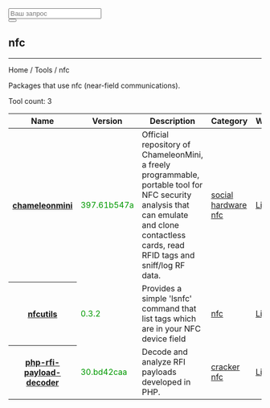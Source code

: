 <div class="col-lg-12">
  <form role="search" class="visible-xs">
    <div class="form-group">
      <div class="input-group">
        <input type="search" class="form-control input-lg" placeholder="Ваш запрос">
        <div class="input-group-btn">
          <button class="btn btn-default btn-lg" type="submit"><i class="glyphicon glyphicon-search"></i></button>
        </div>
      </div>
    </div>
  </form>
  <h2>nfc</h2>
  <hr>
  <div class="panel panel-default">
    <div class="panel-heading">Home / Tools / nfc</div>
    <div class="panel-body">
      <p>Packages that use nfc (near-field communications).</p>
      <p>Tool count: 3</p>
    </div>
    <table class="table">
      <thead>
        <tr>
          <th>Name</th>
          <th>Version</th>
          <th>Description</th>
          <th>Category</th>
          <th>Website</th>
        </tr>
      </thead>
      <tbody>
        <tr>
          <th scope="row"><a href="?tool=1749">chameleonmini</a><a></a></th>
          <td><span style="color:#090">397.61b547a</span></td>
          <td>Official repository of ChameleonMini, a freely programmable, portable tool for NFC security analysis that can emulate and clone contactless cards, read RFID tags and sniff/log RF data.</td>
          <td> <a href="?category=social">social </a><a href="?category=hardware">hardware </a><a href="?category=nfc">nfc </a> </td>
          <td> <a href="https://github.com/emsec/ChameleonMini" target="_blank"> Link </a> </td>
        </tr>
        <tr>
          <th scope="row"><a href="?tool=909">nfcutils</a><a></a></th>
          <td><span style="color:#090">0.3.2</span></td>
          <td>Provides a simple 'lsnfc' command that list tags which are in your NFC device field</td>
          <td> <a href="?category=nfc">nfc </a> </td>
          <td> <a href="https://github.com/nfc-tools/" target="_blank"> Link </a> </td>
        </tr>
        <tr>
          <th scope="row"><a href="?tool=1031">php-rfi-payload-decoder</a><a></a></th>
          <td><span style="color:#090">30.bd42caa</span></td>
          <td>Decode and analyze RFI payloads developed in PHP.</td>
          <td> <a href="?category=cracker">cracker </a><a href="?category=nfc">nfc </a> </td>
          <td> <a href="https://github.com/bwall/PHP-RFI-Payload-Decoder" target="_blank"> Link </a> </td>
        </tr>
      </tbody>
    </table>
  </div>
</div>
